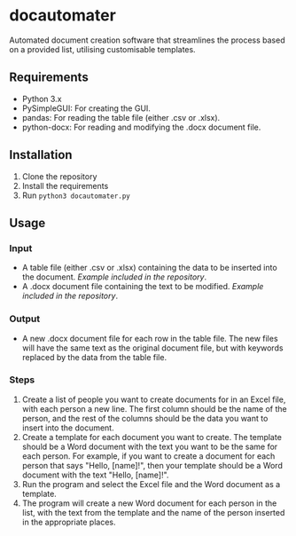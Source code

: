 # docautomater

Automated document creation software that streamlines the process based on a provided list, utilising customisable templates.

## Requirements
- Python 3.x
- PySimpleGUI: For creating the GUI.
- pandas: For reading the table file (either .csv or .xlsx).
- python-docx: For reading and modifying the .docx document file.

## Installation
1. Clone the repository
2. Install the requirements
3. Run `python3 docautomater.py`

## Usage

### Input
- A table file (either .csv or .xlsx) containing the data to be inserted into the document. *Example included in the repository*.
- A .docx document file containing the text to be modified. *Example included in the repository*.

### Output
- A new .docx document file for each row in the table file. The new files will have the same text as the original document file, but with keywords replaced by the data from the table file.

### Steps

1. Create a list of people you want to create documents for in an Excel file, with each person a new line. The first column should be the name of the person, and the rest of the columns should be the data you want to insert into the document.
2. Create a template for each document you want to create. The template should be a Word document with the text you want to be the same for each person. For example, if you want to create a document for each person that says "Hello, [name]!", then your template should be a Word document with the text "Hello, [name]!".
3. Run the program and select the Excel file and the Word document as a template.
4. The program will create a new Word document for each person in the list, with the text from the template and the name of the person inserted in the appropriate places.